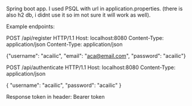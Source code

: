 Spring boot app.
I used PSQL with url in application.properties.
(there is also h2 db, i didnt use it so im not sure it will work as well).
 
Example endpoints:  
 
POST /api/register HTTP/1.1
Host: localhost:8080
Content-Type: application/json
Content-Type: application/json

{"username": "acailic", "email": "aca@email.com", "password": "acailic"} 
 
POST /api/authenticate HTTP/1.1
Host: localhost:8080
Content-Type: application/json

{
    "username": "acailic",
    "password": "acailic"
}

Response token in header: Bearer token